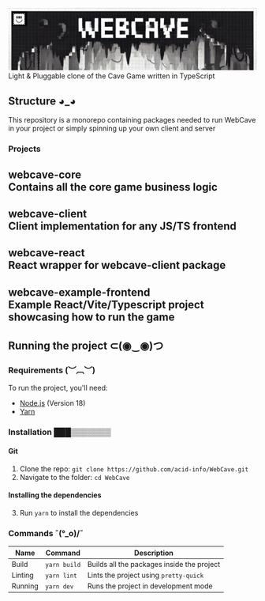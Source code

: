 ![Token Price Oracle - SC - banner](./github/assets/webcave.png)
Light & Pluggable clone of the Cave Game written in TypeScript

## Structure ◕_◕
This repository is a monorepo containing packages needed to run
WebCave in your project or simply spinning up your own client
and server

### Projects
**webcave-core**  
Contains all the core game business logic
---
**webcave-client**  
Client implementation for any JS/TS frontend
---
**webcave-react**  
React wrapper for **webcave-client** package
---
**webcave-example-frontend**  
Example React/Vite/Typescript project showcasing how to run the
game
---

## Running the project ⊂(◉‿◉)つ
### Requirements (︶︹︶)
To run the project, you'll need:
- [Node.js](https://nodejs.org/en/) (Version 18)
- [Yarn](https://yarnpkg.com/)

### Installation ███▒▒▒▒▒▒▒
#### Git
1. Clone the repo: ```git clone https://github.com/acid-info/WebCave.git```
2. Navigate to the folder: ```cd WebCave```

#### Installing the dependencies
3. Run ```yarn``` to install the dependencies

### Commands ¯\(°_o)/¯
| Name    | Command                               | Description                                |
|---------|---------------------------------------|--------------------------------------------|
| Build   | ```yarn build```                      | Builds all the packages inside the project |
| Linting | ```yarn lint```                       | Lints the project using `pretty-quick`     |
| Running | ```yarn dev```              | Runs the project in development mode       |
